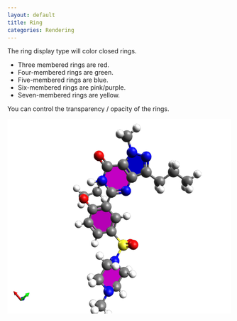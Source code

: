 ```yaml
---
layout: default
title: Ring
categories: Rendering
---
```




The ring display type will color closed rings.

-   Three membered rings are red.
-   Four-membered rings are green.
-   Five-membered rings are blue.
-   Six-membered rings are pink/purple.
-   Seven-membered rings are yellow.



You can control the transparency / opacity of the rings.



![](/images/Rings.png)



